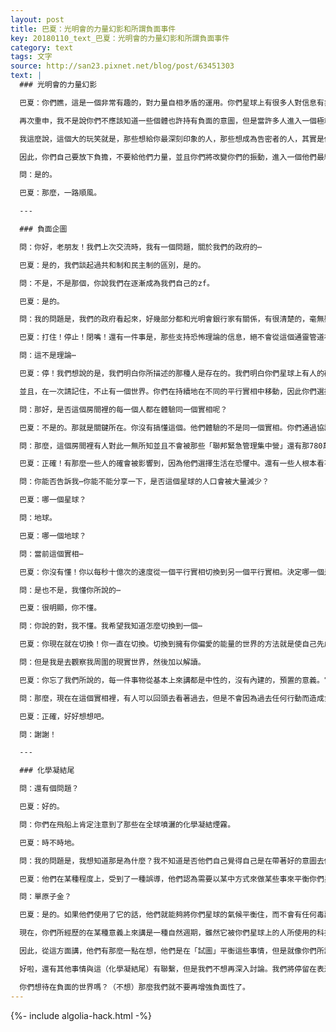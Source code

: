 ```yaml
---
layout: post
title: 巴夏：光明會的力量幻影和所謂負面事件
key: 20180110_text_巴夏：光明會的力量幻影和所謂負面事件
category: text
tags: 文字
source: http://san23.pixnet.net/blog/post/63451303
text: |
  ### 光明會的力量幻影

  巴夏：你們瞧，這是一個非常有趣的，對力量自相矛盾的運用。你們星球上有很多人對信息有非常強的控制。他們首先運用對信息的控制來讓他們看起來似乎能控制更多的東西。

  再次重申，我不是說你們不應該知道一些個體也許持有負面的意圖，但是當許多人進入一個極端，便開始注視你們所謂的陰謀論，他們就將這些力量，這些能夠做出你們害怕的事情的能力賦予了那些人。你們就這樣給予了他們那種能力。

  我這麼說，這個大的玩笑就是，那些想給你最深刻印象的人，那些想成為告密者的人，其實是他們的最大的鼓吹者，因為告密者們讓人們相信，認為那些人其實有能力做那些超出他們能力範圍的事。那真是個天大的笑話。

  因此，你們自己要放下負擔，不要給他們力量，並且你們將改變你們的振動，進入一個他們最終不存在的平行實相裡，是吧。那才是你們改變世界的方式。你們不是改變你們所處於的世界，你們通過你們的行動，你們的認知，你們的能量，你們的行為改變你們自己的能量。你們進入到已經存在的一個平行實相，那裡的能量能更好地代表你們自己的改變。這有幫助嗎？

  問：是的。

  巴夏：那麼，一路順風。

  ---

  ### 負面企圖

  問：你好，老朋友！我們上次交流時，我有一個問題，關於我們的政府的⋯

  巴夏：是的，我們談起過共和制和民主制的區別，是的。

  問：不是，不是那個，你說我們在逐漸成為我們自己的zf。

  巴夏：是的。

  問：我的問題是，我們的政府看起來，好幾部分都和光明會銀行家有關係，有很清楚的，毫無疑問的是，有一些力量已經取得了控制權⋯

  巴夏：打住！停止！閉嘴！還有一件事是，那些支持恐怖理論的信息，絕不會從這個通靈管道裡傳遞過來。（聽眾歡呼）

  問：這不是理論⋯

  巴夏：停！我們想說的是，我們明白你所描述的那種人是存在的。我們明白你們星球上有人的確持有那種意圖。但是我們想指出的是，是你們所有人將他們置於那個位置的！因此，如果你們不想要他們的控制，那麼就把他們移走。給你們自己力量來成為真正的人，而不是被恐懼所驅使的人。

  並且，在一次請記住，不止有一個世界。你們在持續地在不同的平行實相中移動，因此你們選擇怎樣的振動狀態，你們最終就會體驗哪一個平行實相中的地球。如果你們一直把注意力放在那些試圖掌控世界的人身上，一直把注意力放在恐懼上面，那就是你們將體驗到的。但是在同一時刻，那些將注意力集中在給自己力量的人，將最終體驗到另一個平行實相，在那個實相裡，那些人根本不存在。

  問：那好，是否這個房間裡的每一個人都在體驗同一個實相呢？

  巴夏：不是的。那就是關鍵所在。你沒有搞懂這個。他們體驗的不是同一個實相。你們通過協議體驗著類似的實相，但是他們實際上不是同一個。

  問：那麼，這個房間裡有人對此一無所知並且不會被那些「聯邦緊急管理集中營」還有那780萬件東西所影響了⋯

  巴夏：正確！有那麼一些人的確會被影響到，因為他們選擇生活在恐懼中。還有一些人根本看不到這些，因為他們沒有生活在恐懼中。這是實實在在的。

  問：你能否告訴我⋯你能不能分享一下，是否這個星球的人口會被大量減少？

  巴夏：哪一個星球？

  問：地球。

  巴夏：哪一個地球？

  問：當前這個實相⋯

  巴夏：你沒有懂！你以每秒十億次的速度從一個平行實相切換到另一個平行實相。決定哪一個是你喜歡的實相。有一些地球人口會衰減；有一些不會；任何你能想到的不同結果都是真實的。切換到你喜歡的那個去。他們都是真實的。切換到你偏愛的那一個。就是這樣！你懂了嗎？他們都是真的，切換到你偏愛的那個。

  問：是也不是，我懂你所說的⋯

  巴夏：很明顯，你不懂。

  問：你說的對，我不懂。我希望我知道怎麼切換到一個⋯

  巴夏：你現在就在切換！你一直在切換。切換到擁有你偏愛的能量的世界的方法就是使自己先成為那種能量，不要再相信恐懼的信息。

  問：但是我是去觀察我周圍的現實世界，然後加以解讀。

  巴夏：你忘了我們所說的，每一件事物從基本上來講都是中性的，沒有內建的，預置的意義。它看起來是什麼樣子的無關緊要。記住，你們對於事物的判斷的改變不是基於外部有否改變。它是基於你們是否與外界的改變共鳴，而不是事物的外表如何。那樣，你就能知道你不會被任何你不喜歡的東西所影響。因為那是你自己創造的能量狀態，無論外界事物看起來像什麼，無論任何人對你有任何企圖，你不可能被別人的企圖影響到，除非你相信你能夠被影響，或者你選擇被影響。

  問：那麼，現在在這個實相裡，有人可以回頭去看著過去，但是不會因為過去任何行動而造成負面的結果？

  巴夏：正確，好好想想吧。

  問：謝謝！

  ---

  ### 化學凝結尾

  問：還有個問題？

  巴夏：好的。

  問：你們在飛船上肯定注意到了那些在全球噴灑的化學凝結煙霧。

  巴夏：時不時地。

  問：我的問題是，我想知道那是為什麼？我不知道是否他們自己覺得自己是在帶著好的意圖去做這事，或者他們真的只是想幹掉我們？

  巴夏：他們在某種程度上，受到了一種誤導，他們認為需要以某中方式來做某些事來平衡你們星球的氣候變化。但是問題是他們實際上在空氣中注入了許多的毒素，因為他們沒有使用真正需要用的物質，黃金。

  問：單原子金？

  巴夏：是的。如果他們使用了它的話，他們就能夠將你們星球的氣候平衡住，而不會有任何毒副作用。但是因為你們都黃金的價值觀是完全不同的，你們只是將黃金囤積起來，而不是在這類環境下使用它，來促進全球氣候模式的改善。

  現在，你們所經歷的在某種意義上來講是一種自然週期，雖然它被你們星球上的人所使用的科技的東西大大地加劇了，但是你們星球的暖化和冷卻的週期是自然的循環。問題是你們本可以使用恰當的科技讓這種變化得到舒緩地平衡，但是你們沒有這麼做。

  因此，從這方面講，他們有那麼一點在想，他們是在「試圖」平衡這些事情，但是就像你們所認為的許多「改善」生活的東西一樣，它們大多數是非常有毒的。是嗎？（是的）

  好啦，還有其他事情與這（化學凝結尾）有聯繫，但是我們不想再深入討論。我們將停留在表達事實和科技的直接聯繫上。現在我們不想討論其他可能有關的特定意圖。

  你們想待在負面的世界嗎？（不想）那麼我們就不要再增強負面性了。
---
```


{%- include algolia-hack.html -%}
